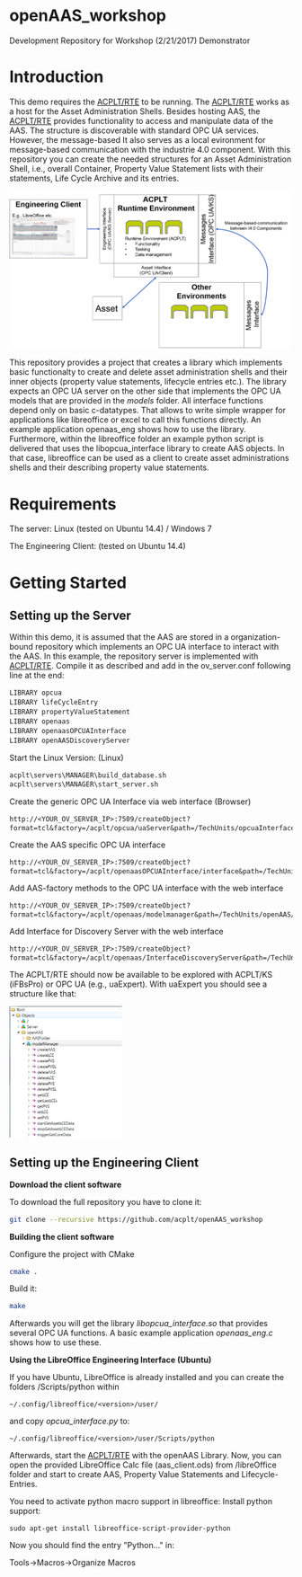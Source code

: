 # openAAS_workshop
Development Repository for Workshop (2/21/2017) Demonstrator

# Introduction
This demo requires the [ACPLT/RTE](https://github.com/acplt/rte) to be running. The [ACPLT/RTE](https://github.com/acplt/rte) works as a host for the Asset Administration Shells. Besides hosting AAS, the [ACPLT/RTE](https://github.com/acplt/rte) provides functionality to access and manipulate data of the AAS. The structure is discoverable with standard OPC UA services. However, the message-based It also serves as a local evironment for message-based communication with the industrie 4.0 component.
With this repository you can create the needed structures for an Asset Administration Shell, i.e., overall Container, Property Value Statement lists with their statements, Life Cycle Archive and its entries.

<img src="/pics/structure.png" alt="general structure" width="500">

This repository provides a project that creates a library which implements basic functionalty to create and delete asset administration shells and their inner objects (property value statements, lifecycle entries etc.). The library expects an OPC UA server on the other side that implements the OPC UA models that are provided in the *models* folder. 
All interface functions depend only on basic c-datatypes. That allows to write simple wrapper for applications like libreoffice or excel to call this functions directly.
An example application openaas_eng shows how to use the library. Furthermore, within the libreoffice folder an example python script is delivered that uses the libopcua_interface library to create AAS objects. In that case, libreoffice can be used as a client to create asset administrations shells and their describing property value statements.




# Requirements
The server: Linux (tested on Ubuntu 14.4) / Windows 7 

The Engineering Client: (tested on Ubuntu 14.4) 

# Getting Started
## Setting up the Server
Within this demo, it is assumed that the AAS are stored in a organization-bound repository which implements an OPC UA interface to interact with the AAS. In this example, the repository server is implemented with [ACPLT/RTE](https://github.com/acplt/rte). Compile it as described and add in the ov_server.conf following line at the end:
```sh
LIBRARY opcua
LIBRARY lifeCycleEntry
LIBRARY propertyValueStatement
LIBRARY openaas
LIBRARY openaasOPCUAInterface
LIBRARY openAASDiscoveryServer
```
Start the Linux Version:
(Linux)
```sh
acplt\servers\MANAGER\build_database.sh
acplt\servers\MANAGER\start_server.sh
```
Create the generic OPC UA Interface via web interface (Browser)

```
http://<YOUR_OV_SERVER_IP>:7509/createObject?format=tcl&factory=/acplt/opcua/uaServer&path=/TechUnits/opcuaInterface
```
Create the AAS specific OPC UA interface
```
http://<YOUR_OV_SERVER_IP>:7509/createObject?format=tcl&factory=/acplt/openaasOPCUAInterface/interface&path=/TechUnits/opcuaAASInterface
```
Add AAS-factory methods to the OPC UA interface with the web interface
```
http://<YOUR_OV_SERVER_IP>:7509/createObject?format=tcl&factory=/acplt/openaas/modelmanager&path=/TechUnits/openAAS/ModelmanagerOpenAAS
```

Add Interface for Discovery Server with the web interface
```
http://<YOUR_OV_SERVER_IP>:7509/createObject?format=tcl&factory=/acplt/openaas/InterfaceDiscoveryServer&path=/TechUnits/InterfaceDiscoveryServer
```

The ACPLT/RTE should now be available to be explored with ACPLT/KS (iFBsPro) or OPC UA (e.g., uaExpert). With uaExpert you should see a structure like that:

<img src="/pics/opcua_view_aas.png" alt="general structure" width="200">

## Setting up the Engineering Client
**Download the client software**

To download the full repository you have to clone it:
```sh
git clone --recursive https://github.com/acplt/openAAS_workshop
```
**Building the client software**

Configure the project with CMake
```sh
cmake .
```
Build it:
```sh
make
```
Afterwards you will get the library *libopcua_interface.so* that provides several OPC UA functions. A basic example application *openaas_eng.c* shows how to use these.

**Using the LibreOffice Engineering Interface (Ubuntu)**

If you have Ubuntu, LibreOffice is already installed and you can create the folders /Scripts/python within
```
~/.config/libreoffice/<version>/user/
```
and copy *opcua_interface.py* to:
```
~/.config/libreoffice/<version>/user/Scripts/python
```

Afterwards, start the [ACPLT/RTE](https://github.com/acplt/rte) with the openAAS Library. Now, you can open the provided LibreOffice Calc file (aas_client.ods) from /libreOffice folder and start to create AAS, Property Value Statements and Lifecycle-Entries. 

You need to activate python macro support in libreoffice:
Install python support:
```
sudo apt-get install libreoffice-script-provider-python
```

Now you should find the entry "Python..." in:

Tools->Macros->Organize Macros










